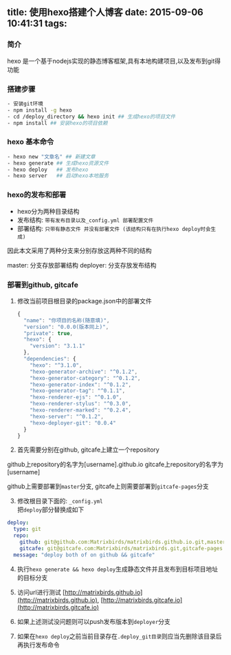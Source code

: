title: 使用hexo搭建个人博客
date: 2015-09-06 10:41:31
tags:
---
### 简介

  hexo 是一个基于nodejs实现的静态博客框架,具有本地构建项目,以及发布到git得功能


### 搭建步骤
```bash
- 安装git环境  
- npm install -g hexo  
- cd /deploy_directory && hexo init ## 生成hexo的项目文件
- npm install ## 安装hexo的项目依赖
```


### hexo 基本命令
```bash
- hexo new "文章名" ## 新建文章  
- hexo generate ## 生成hexo资源文件  
- hexo deploy   ## 发布hexo  
- hexo server   ## 启动hexo本地服务  
```

### hexo的发布和部署

 - hexo分为两种目录结构
  - 发布结构: `带有发布目录以及_config.yml 部署配置文件`
  - 部署结构: `只带有静态文件 并没有部署文件 (该结构只有在执行hexo deploy时会生成)`

因此本文采用了两种分支来分别存放这两种不同的结构

  master: 分支存放部署结构
  deployer: 分支存放发布结构


### 部署到github, gitcafe
1. 修改当前项目根目录的package.json中的部署文件
   ```js
   {
     "name": "你项目的名称(随意填)",
     "version": "0.0.0(版本同上)",
     "private": true,
     "hexo": {
       "version": "3.1.1"
     },
     "dependencies": {
       "hexo": "^3.1.0",
       "hexo-generator-archive": "^0.1.2",
       "hexo-generator-category": "^0.1.2",
       "hexo-generator-index": "^0.1.2",
       "hexo-generator-tag": "^0.1.1",
       "hexo-renderer-ejs": "^0.1.0",
       "hexo-renderer-stylus": "^0.3.0",
       "hexo-renderer-marked": "^0.2.4",
       "hexo-server": "^0.1.2",
       "hexo-deployer-git": "0.0.4"
     }
   }  
   ```

2. 首先需要分别在github, gitcafe上建立一个repository

  github上repository的名字为[username].github.io
  gitcafe上repository的名字为[username]

  github上需要部署到`master`分支, gitcafe上则需要部署到`gitcafe-pages`分支  

3. 修改根目录下面的: `_config.yml`  
  把`deploy`部分替换成如下  
  ```yml
  deploy:  
    type: git
    repo:
      github: git@github.com:Matrixbirds/matrixbirds.github.io.git,master
      gitcafe: git@gitcafe.com:Matrixbirds/matrixbirds.git,gitcafe-pages
    message: "deploy both of on github && gitcafe"   
  ```

4. 执行`hexo generate && hexo deploy`生成静态文件并且发布到目标项目地址的目标分支

5. 访问url进行测试 [http://matrixbirds.github.io](http://matrixbirds.github.io), [http://matrixbirds.gitcafe.io](http://matrixbirds.gitcafe.io)

6. 如果上述测试没问题则可以push发布版本到`deployer`分支

7. 如果在`hexo deploy`之前当前目录存在`.deploy_git目录`则应当先删除该目录后再执行发布命令
